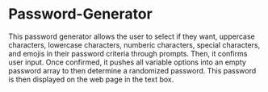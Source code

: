 # Password-Generator

This password generator allows the user to select if they want, uppercase characters, lowercase characters, numberic characters, special characters, and emojis in their password criteria through prompts.
Then, it confirms user input.
Once confirmed, it pushes all variable options into an empty password array to then determine a randomized password. 
This password is then displayed on the web page in the text box. 
